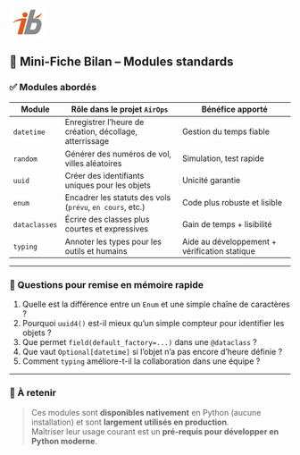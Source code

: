 ![Logo](images\logo.png)


## 🧩 Mini-Fiche Bilan – Modules standards 

### ✅ Modules abordés

| Module | Rôle dans le projet `AirOps` | Bénéfice apporté |
|--------|------------------------------|------------------|
| `datetime` | Enregistrer l’heure de création, décollage, atterrissage | Gestion du temps fiable |
| `random` | Générer des numéros de vol, villes aléatoires | Simulation, test rapide |
| `uuid` | Créer des identifiants uniques pour les objets | Unicité garantie |
| `enum` | Encadrer les statuts des vols (`prévu`, `en cours`, etc.) | Code plus robuste et lisible |
| `dataclasses` | Écrire des classes plus courtes et expressives | Gain de temps + lisibilité |
| `typing` | Annoter les types pour les outils et humains | Aide au développement + vérification statique |

---

### 🔁 Questions pour remise en mémoire rapide

1. Quelle est la différence entre un `Enum` et une simple chaîne de caractères ?
2. Pourquoi `uuid4()` est-il mieux qu’un simple compteur pour identifier les objets ?
3. Que permet `field(default_factory=...)` dans une `@dataclass` ?
4. Que vaut `Optional[datetime]` si l’objet n’a pas encore d’heure définie ?
5. Comment `typing` améliore-t-il la collaboration dans une équipe ?
---

### 📌 À retenir

> Ces modules sont **disponibles nativement** en Python (aucune installation) et sont **largement utilisés en production**.  
> Maîtriser leur usage courant est un **pré-requis pour développer en Python moderne**.
